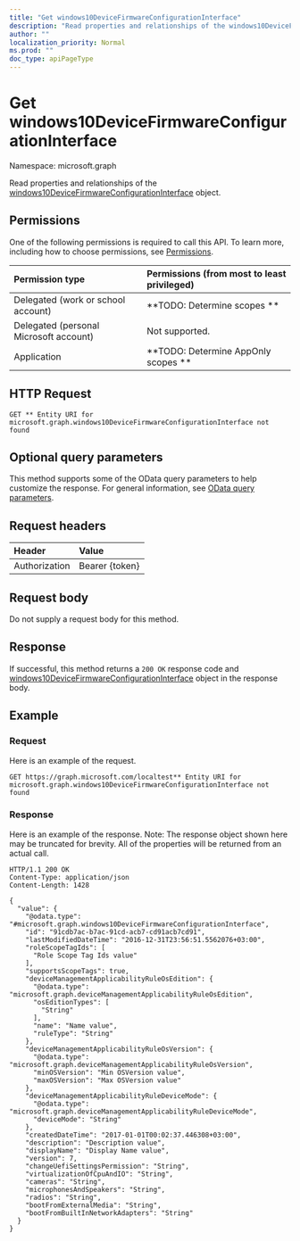 ```yaml
---
title: "Get windows10DeviceFirmwareConfigurationInterface"
description: "Read properties and relationships of the windows10DeviceFirmwareConfigurationInterface object."
author: ""
localization_priority: Normal
ms.prod: ""
doc_type: apiPageType
---
```


# Get windows10DeviceFirmwareConfigurationInterface

Namespace: microsoft.graph

Read properties and relationships of the [windows10DeviceFirmwareConfigurationInterface](../resources/windows10devicefirmwareconfigurationinterface.md) object.

## Permissions
One of the following permissions is required to call this API. To learn more, including how to choose permissions, see [Permissions](/concepts/permissions-reference.md).

|Permission type|Permissions (from most to least privileged)|
|:---|:---|
|Delegated (work or school account)|**TODO: Determine scopes **|
|Delegated (personal Microsoft account)|Not supported.|
|Application|**TODO: Determine AppOnly scopes **|

## HTTP Request
<!-- {
  "blockType": "ignored"
}
-->
``` http
GET ** Entity URI for microsoft.graph.windows10DeviceFirmwareConfigurationInterface not found
```

## Optional query parameters
This method supports some of the OData query parameters to help customize the response. For general information, see [OData query parameters](/graph/query-parameters).

## Request headers
|Header|Value|
|:---|:---|
|Authorization|Bearer {token}|

## Request body
Do not supply a request body for this method.

## Response
If successful, this method returns a `200 OK` response code and [windows10DeviceFirmwareConfigurationInterface](../resources/windows10devicefirmwareconfigurationinterface.md) object in the response body.

## Example

### Request
Here is an example of the request.
<!-- {
  "blockType": "request",
  "name": "get_windows10devicefirmwareconfigurationinterface"
}
-->
``` http
GET https://graph.microsoft.com/localtest** Entity URI for microsoft.graph.windows10DeviceFirmwareConfigurationInterface not found
```

### Response
Here is an example of the response. Note: The response object shown here may be truncated for brevity. All of the properties will be returned from an actual call.
<!-- {
  "blockType": "response",
  "truncated": true,
  "@odata.type": "microsoft.graph.windows10DeviceFirmwareConfigurationInterface"
}
-->
``` http
HTTP/1.1 200 OK
Content-Type: application/json
Content-Length: 1428

{
  "value": {
    "@odata.type": "#microsoft.graph.windows10DeviceFirmwareConfigurationInterface",
    "id": "91cdb7ac-b7ac-91cd-acb7-cd91acb7cd91",
    "lastModifiedDateTime": "2016-12-31T23:56:51.5562076+03:00",
    "roleScopeTagIds": [
      "Role Scope Tag Ids value"
    ],
    "supportsScopeTags": true,
    "deviceManagementApplicabilityRuleOsEdition": {
      "@odata.type": "microsoft.graph.deviceManagementApplicabilityRuleOsEdition",
      "osEditionTypes": [
        "String"
      ],
      "name": "Name value",
      "ruleType": "String"
    },
    "deviceManagementApplicabilityRuleOsVersion": {
      "@odata.type": "microsoft.graph.deviceManagementApplicabilityRuleOsVersion",
      "minOSVersion": "Min OSVersion value",
      "maxOSVersion": "Max OSVersion value"
    },
    "deviceManagementApplicabilityRuleDeviceMode": {
      "@odata.type": "microsoft.graph.deviceManagementApplicabilityRuleDeviceMode",
      "deviceMode": "String"
    },
    "createdDateTime": "2017-01-01T00:02:37.446308+03:00",
    "description": "Description value",
    "displayName": "Display Name value",
    "version": 7,
    "changeUefiSettingsPermission": "String",
    "virtualizationOfCpuAndIO": "String",
    "cameras": "String",
    "microphonesAndSpeakers": "String",
    "radios": "String",
    "bootFromExternalMedia": "String",
    "bootFromBuiltInNetworkAdapters": "String"
  }
}
```

